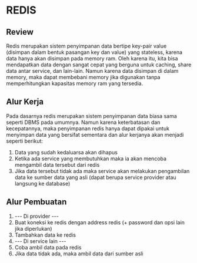# REDIS

## Review
Redis merupakan sistem penyimpanan data bertipe key-pair value (disimpan dalam bentuk pasangan key dan value) yang stateless, karena data hanya akan disimpan pada memory ram. Oleh karena itu, kita bisa mendapatkan data dengan sangat cepat yang berguna untuk caching, share data antar service, dan lain-lain. Namun karena data disimpan di dalam memory, maka dapat membebani memory jika digunakan tanpa memperhitungkan kapasitas memory ram yang tersedia.

## Alur Kerja
Pada dasarnya redis merupakan sistem penyimpanan data biasa sama seperti DBMS pada umumnya. Namun karena keterbatasan dan kecepatannya, maka penyimpanan redis hanya dapat dipakai untuk menyimpan data yang bersifat sementara dan alur kerjanya akan menjadi seperti berikut:
1. Data yang sudah kedaluarsa akan dihapus
2. Ketika ada service yang membutuhkan maka ia akan mencoba mengambil data tersebut dari redis
3. Jika data tersebut tidak ada maka service akan melakukan pengambilan data ke sumber data yang asli (dapat berupa service provider atau langsung ke database)

## Alur Pembuatan
1. --- Di provider ---
2. Buat koneksi ke redis dengan address redis (+ password dan opsi lain jika diperlukan)
3. Tambahkan data ke redis
4. --- Di service lain ---
5. Coba ambil data pada redis
6. Jika data tidak ada, maka ambil data dari sumber asli